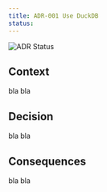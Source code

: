 ```yaml
---
title: ADR-001 Use DuckDB
status: 
---
```


![ADR Status](https://img.shields.io/badge/ADR_status-accepted-green)

## Context

bla bla

## Decision

bla bla

## Consequences

bla bla
